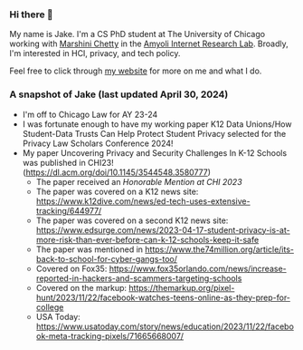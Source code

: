 ### Hi there 👋
My name is Jake. I'm a CS PhD student at The University of Chicago working with [Marshini Chetty](https://www.marshini.net/) in the [Amyoli Internet Research Lab](https://airlab.cs.uchicago.edu/). Broadly, I'm interested in HCI, privacy, and tech policy. 

Feel free to click through [my website](https://jakec007.github.io/) for more on me and what I do. 

### A snapshot of Jake (last updated April 30, 2024)
- I'm off to Chicago Law for AY 23-24
- I was fortunate enough to have my working paper K12 Data Unions/How Student-Data Trusts Can Help Protect Student Privacy selected for the Privacy Law Scholars Conference 2024!
- My paper Uncovering Privacy and Security Challenges In K-12 Schools was published in CHI23! (https://dl.acm.org/doi/10.1145/3544548.3580777) 
     - The paper received an *Honorable Mention at CHI 2023*
     - The paper was covered on a K12 news site: https://www.k12dive.com/news/ed-tech-uses-extensive-tracking/644977/
     - The paper was covered on a second K12 news site:  https://www.edsurge.com/news/2023-04-17-student-privacy-is-at-more-risk-than-ever-before-can-k-12-schools-keep-it-safe
     - The paper was mentioned in https://www.the74million.org/article/its-back-to-school-for-cyber-gangs-too/
     - Covered on Fox35: https://www.fox35orlando.com/news/increase-reported-in-hackers-and-scammers-targeting-schools
     - Covered on the markup: https://themarkup.org/pixel-hunt/2023/11/22/facebook-watches-teens-online-as-they-prep-for-college
     - USA Today: https://www.usatoday.com/story/news/education/2023/11/22/facebook-meta-tracking-pixels/71665668007/

  

<!--
**JakeC007/JakeC007** is a ✨ _special_ ✨ repository because its `README.md` (this file) appears on your GitHub profile.

Here are some ideas to get you started:

- 🔭 I’m currently working on ...
- 🌱 I’m currently learning ...
- 👯 I’m looking to collaborate on ...
- 🤔 I’m looking for help with ...
- 💬 Ask me about ...
- 📫 How to reach me: ...
- 😄 Pronouns: ...
- ⚡ Fun fact: ...
-->

